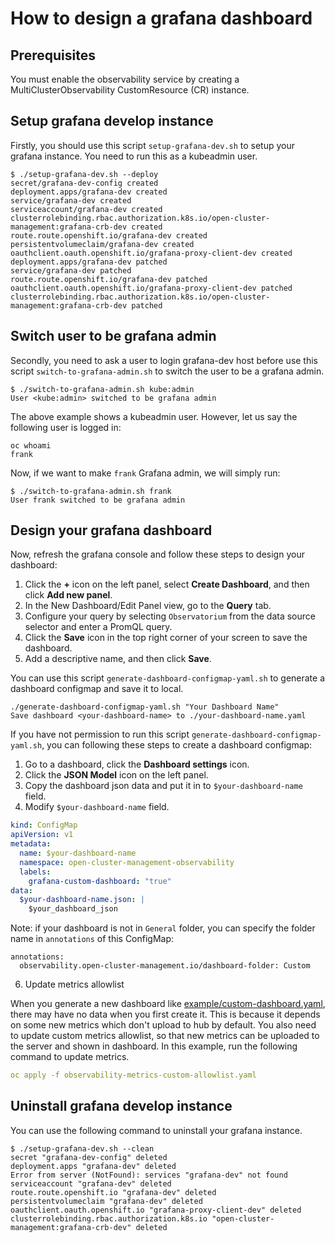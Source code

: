 # How to design a grafana dashboard

## Prerequisites

You must enable the observability service by creating a MultiClusterObservability CustomResource (CR) instance.

## Setup grafana develop instance

Firstly, you should use this script `setup-grafana-dev.sh` to setup your grafana instance. You need to run this as a kubeadmin user.

```
$ ./setup-grafana-dev.sh --deploy
secret/grafana-dev-config created
deployment.apps/grafana-dev created
service/grafana-dev created
serviceaccount/grafana-dev created
clusterrolebinding.rbac.authorization.k8s.io/open-cluster-management:grafana-crb-dev created
route.route.openshift.io/grafana-dev created
persistentvolumeclaim/grafana-dev created
oauthclient.oauth.openshift.io/grafana-proxy-client-dev created
deployment.apps/grafana-dev patched
service/grafana-dev patched
route.route.openshift.io/grafana-dev patched
oauthclient.oauth.openshift.io/grafana-proxy-client-dev patched
clusterrolebinding.rbac.authorization.k8s.io/open-cluster-management:grafana-crb-dev patched
```

## Switch user to be grafana admin

Secondly, you need to ask a user to login grafana-dev host before use this script `switch-to-grafana-admin.sh` to switch the user to be a grafana admin.

```
$ ./switch-to-grafana-admin.sh kube:admin
User <kube:admin> switched to be grafana admin
```
The above example shows a kubeadmin user. However, let us say the following user is logged in:
```
oc whoami
frank
```
Now, if we want to make `frank` Grafana admin, we will simply run:
```
$ ./switch-to-grafana-admin.sh frank
User frank switched to be grafana admin
```

## Design your grafana dashboard

Now, refresh the grafana console and follow these steps to design your dashboard:

1. Click the **+** icon on the left panel, select **Create Dashboard**, and then click **Add new panel**.
2. In the New Dashboard/Edit Panel view, go to the **Query** tab.
3. Configure your query by selecting `Observatorium` from the data source selector and enter a PromQL query.
4. Click the **Save** icon in the top right corner of your screen to save the dashboard.
5. Add a descriptive name, and then click **Save**.

You can use this script `generate-dashboard-configmap-yaml.sh` to generate a dashboard configmap and save it to local.

```
./generate-dashboard-configmap-yaml.sh "Your Dashboard Name"
Save dashboard <your-dashboard-name> to ./your-dashboard-name.yaml
```

If you have not permission to run this script `generate-dashboard-configmap-yaml.sh`, you can following these steps to create a dashboard configmap:

1. Go to a dashboard, click the **Dashboard settings** icon.
2. Click the **JSON Model** icon on the left panel.
3. Copy the dashboard json data and put it in to `$your-dashboard-name` field.
4. Modify `$your-dashboard-name` field.

```yaml
kind: ConfigMap
apiVersion: v1
metadata:
  name: $your-dashboard-name
  namespace: open-cluster-management-observability
  labels:
    grafana-custom-dashboard: "true"
data:
  $your-dashboard-name.json: |
    $your_dashboard_json
```

Note: if your dashboard is not in `General` folder,  you can specify the folder name in `annotations` of this ConfigMap:
```
annotations:
  observability.open-cluster-management.io/dashboard-folder: Custom
```

6. Update metrics allowlist

When you generate a new dashboard like [example/custom-dashboard.yaml](example/custom-dashboard.yaml), there may have no data when you first create it. This is because it depends on some new metrics which don't upload to hub by default. You also need to update custom metrics allowlist, so that new metrics can be uploaded to the server and shown in dashboard. In this example, run the following command to update metrics.
```yaml
oc apply -f observability-metrics-custom-allowlist.yaml
```

## Uninstall grafana develop instance

You can use the following command to uninstall your grafana instance.

```
$ ./setup-grafana-dev.sh --clean
secret "grafana-dev-config" deleted
deployment.apps "grafana-dev" deleted
Error from server (NotFound): services "grafana-dev" not found
serviceaccount "grafana-dev" deleted
route.route.openshift.io "grafana-dev" deleted
persistentvolumeclaim "grafana-dev" deleted
oauthclient.oauth.openshift.io "grafana-proxy-client-dev" deleted
clusterrolebinding.rbac.authorization.k8s.io "open-cluster-management:grafana-crb-dev" deleted
```
